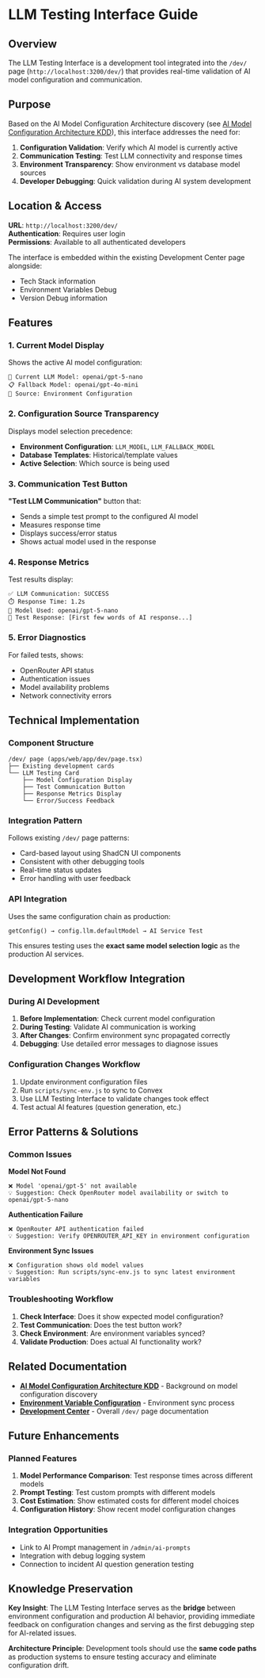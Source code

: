 # LLM Testing Interface Guide

## Overview

The LLM Testing Interface is a development tool integrated into the `/dev/` page (`http://localhost:3200/dev/`) that provides real-time validation of AI model configuration and communication.

## Purpose

Based on the AI Model Configuration Architecture discovery (see [AI Model Configuration Architecture KDD](../technical-guides/ai-model-configuration-architecture-kdd.md)), this interface addresses the need for:

1. **Configuration Validation**: Verify which AI model is currently active
2. **Communication Testing**: Test LLM connectivity and response times  
3. **Environment Transparency**: Show environment vs database model sources
4. **Developer Debugging**: Quick validation during AI system development

## Location & Access

**URL**: `http://localhost:3200/dev/`  
**Authentication**: Requires user login  
**Permissions**: Available to all authenticated developers  

The interface is embedded within the existing Development Center page alongside:
- Tech Stack information
- Environment Variables Debug
- Version Debug information

## Features

### 1. Current Model Display
Shows the active AI model configuration:
```
🤖 Current LLM Model: openai/gpt-5-nano
📋 Fallback Model: openai/gpt-4o-mini
🔧 Source: Environment Configuration
```

### 2. Configuration Source Transparency
Displays model selection precedence:
- **Environment Configuration**: `LLM_MODEL`, `LLM_FALLBACK_MODEL` 
- **Database Templates**: Historical/template values
- **Active Selection**: Which source is being used

### 3. Communication Test Button
**"Test LLM Communication"** button that:
- Sends a simple test prompt to the configured AI model
- Measures response time
- Displays success/error status
- Shows actual model used in the response

### 4. Response Metrics
Test results display:
```
✅ LLM Communication: SUCCESS
⏱️ Response Time: 1.2s
🎯 Model Used: openai/gpt-5-nano
📝 Test Response: [First few words of AI response...]
```

### 5. Error Diagnostics
For failed tests, shows:
- OpenRouter API status
- Authentication issues
- Model availability problems
- Network connectivity errors

## Technical Implementation

### Component Structure
```
/dev/ page (apps/web/app/dev/page.tsx)
├── Existing development cards
└── LLM Testing Card
    ├── Model Configuration Display
    ├── Test Communication Button
    ├── Response Metrics Display
    └── Error/Success Feedback
```

### Integration Pattern
Follows existing `/dev/` page patterns:
- Card-based layout using ShadCN UI components
- Consistent with other debugging tools
- Real-time status updates
- Error handling with user feedback

### API Integration
Uses the same configuration chain as production:
```
getConfig() → config.llm.defaultModel → AI Service Test
```

This ensures testing uses the **exact same model selection logic** as the production AI services.

## Development Workflow Integration

### During AI Development
1. **Before Implementation**: Check current model configuration
2. **During Testing**: Validate AI communication is working  
3. **After Changes**: Confirm environment sync propagated correctly
4. **Debugging**: Use detailed error messages to diagnose issues

### Configuration Changes Workflow
1. Update environment configuration files
2. Run `scripts/sync-env.js` to sync to Convex
3. Use LLM Testing Interface to validate changes took effect
4. Test actual AI features (question generation, etc.)

## Error Patterns & Solutions

### Common Issues

**Model Not Found**
```
❌ Model 'openai/gpt-5' not available
💡 Suggestion: Check OpenRouter model availability or switch to openai/gpt-5-nano
```

**Authentication Failure**
```
❌ OpenRouter API authentication failed
💡 Suggestion: Verify OPENROUTER_API_KEY in environment configuration
```

**Environment Sync Issues**
```
❌ Configuration shows old model values
💡 Suggestion: Run scripts/sync-env.js to sync latest environment variables
```

### Troubleshooting Workflow
1. **Check Interface**: Does it show expected model configuration?
2. **Test Communication**: Does the test button work?
3. **Check Environment**: Are environment variables synced?
4. **Validate Production**: Does actual AI functionality work?

## Related Documentation

- **[AI Model Configuration Architecture KDD](../technical-guides/ai-model-configuration-architecture-kdd.md)** - Background on model configuration discovery
- **[Environment Variable Configuration](../technical-guides/dual-deployment-and-environment-variable-troubleshooting-kdd.md)** - Environment sync process
- **[Development Center](../development/dev-page-overview.md)** - Overall `/dev/` page documentation

## Future Enhancements

### Planned Features
1. **Model Performance Comparison**: Test response times across different models
2. **Prompt Testing**: Test custom prompts with different models
3. **Cost Estimation**: Show estimated costs for different model choices
4. **Configuration History**: Show recent model configuration changes

### Integration Opportunities
- Link to AI Prompt management in `/admin/ai-prompts`
- Integration with debug logging system
- Connection to incident AI question generation testing

## Knowledge Preservation

**Key Insight**: The LLM Testing Interface serves as the **bridge** between environment configuration and production AI behavior, providing immediate feedback on configuration changes and serving as the first debugging step for AI-related issues.

**Architecture Principle**: Development tools should use the **same code paths** as production systems to ensure testing accuracy and eliminate configuration drift.